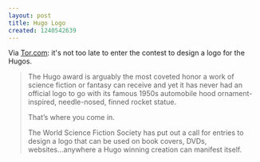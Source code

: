 ```yaml
---
layout: post
title: Hugo Logo
created: 1240542639
---
```

Via [Tor.com](http://www.tor.com/index.php?option=com_content&view=blog&id=21683):  it's not too late to enter the contest to design a logo for the Hugos.

> The Hugo award is arguably the most coveted honor a work of science fiction or fantasy can receive and yet it has never had an official logo to go with its famous 1950s automobile hood ornament-inspired, needle-nosed, finned rocket statue.
>
>That’s where you come in.<!--break-->
>
>The World Science Fiction Society has put out a call for entries to design a logo that can be used on book covers, DVDs, websites...anywhere a Hugo winning creation can manifest itself.
